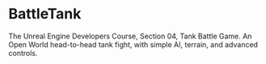 # BattleTank
The Unreal Engine Developers Course, Section 04, Tank Battle Game. An Open World head-to-head tank fight, with simple AI, terrain, and advanced controls.
